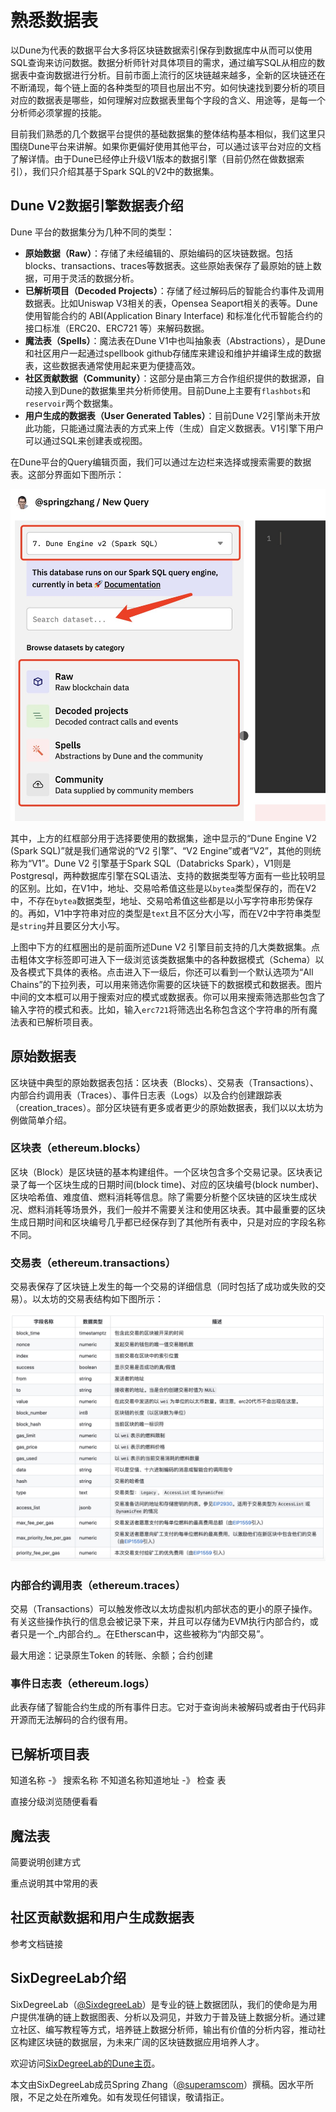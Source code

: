 # 熟悉数据表

以Dune为代表的数据平台大多将区块链数据索引保存到数据库中从而可以使用SQL查询来访问数据。数据分析师针对具体项目的需求，通过编写SQL从相应的数据表中查询数据进行分析。目前市面上流行的区块链越来越多，全新的区块链还在不断涌现，每个链上面的各种类型的项目也层出不穷。如何快速找到要分析的项目对应的数据表是哪些，如何理解对应数据表里每个字段的含义、用途等，是每一个分析师必须掌握的技能。

目前我们熟悉的几个数据平台提供的基础数据集的整体结构基本相似，我们这里只围绕Dune平台来讲解。如果你更偏好使用其他平台，可以通过该平台对应的文档了解详情。由于Dune已经停止升级V1版本的数据引擎（目前仍然在做数据索引），我们只介绍其基于Spark SQL的V2中的数据集。

## Dune V2数据引擎数据表介绍

Dune 平台的数据集分为几种不同的类型：
- **原始数据（Raw）**：存储了未经编辑的、原始编码的区块链数据。包括blocks、transactions、traces等数据表。这些原始表保存了最原始的链上数据，可用于灵活的数据分析。
- **已解析项目（Decoded Projects）**：存储了经过解码后的智能合约事件及调用数据表。比如Uniswap V3相关的表，Opensea Seaport相关的表等。Dune使用智能合约的 ABI(Application Binary Interface) 和标准化代币智能合约的接口标准（ERC20、ERC721 等）来解码数据。
- **魔法表（Spells）**：魔法表在Dune V1中也叫抽象表（Abstractions），是Dune和社区用户一起通过spellbook github存储库来建设和维护并编译生成的数据表，这些数据表通常使用起来更为便捷高效。
- **社区贡献数据（Community）**：这部分是由第三方合作组织提供的数据源，自动接入到Dune的数据集里共分析师使用。目前Dune上主要有`flashbots`和`reservoir`两个数据集。
- **用户生成的数据表（User Generated Tables）**：目前Dune V2引擎尚未开放此功能，只能通过魔法表的方式来上传（生成）自定义数据表。V1引擎下用户可以通过SQL来创建表或视图。

在Dune平台的Query编辑页面，我们可以通过左边栏来选择或搜索需要的数据表。这部分界面如下图所示：

![image_01.png](img/image_01.png)


其中，上方的红框部分用于选择要使用的数据集，途中显示的“Dune Engine V2 (Spark SQL)”就是我们通常说的“V2 引擎”、“V2 Engine”或者“V2”，其他的则统称为“V1”。Dune V2 引擎基于Spark SQL（Databricks Spark），V1则是Postgresql，两种数据库引擎在SQL语法、支持的数据类型等方面有一些比较明显的区别。比如，在V1中，地址、交易哈希值这些是以`bytea`类型保存的，而在V2中，不存在`bytea`数据类型，地址、交易哈希值这些都是以小写字符串形势保存的。再如，V1中字符串对应的类型是`text`且不区分大小写，而在V2中字符串类型是`string`并且要区分大小写。

上图中下方的红框圈出的是前面所述Dune V2 引擎目前支持的几大类数据集。点击粗体文字标签即可进入下一级浏览该类数据集中的各种数据模式（Schema）以及各模式下具体的表格。点击进入下一级后，你还可以看到一个默认选项为“All Chains”的下拉列表，可以用来筛选你需要的区块链下的数据模式和数据表。图片中间的文本框可以用于搜索对应的模式或数据表。你可以用来搜索筛选那些包含了输入字符的模式和表。比如，输入`erc721`将筛选出名称包含这个字符串的所有魔法表和已解析项目表。

## 原始数据表

区块链中典型的原始数据表包括：区块表（Blocks）、交易表（Transactions）、内部合约调用表（Traces）、事件日志表（Logs）以及合约创建跟踪表（creation_traces）。部分区块链有更多或者更少的原始数据表，我们以以太坊为例做简单介绍。

### 区块表（ethereum.blocks）
区块（Block）是区块链的基本构建组件。一个区块包含多个交易记录。区块表记录了每一个区块生成的日期时间(block time)、对应的区块编号(block number)、区块哈希值、难度值、燃料消耗等信息。除了需要分析整个区块链的区块生成状况、燃料消耗等场景外，我们一般并不需要关注和使用区块表。其中最重要的区块生成日期时间和区块编号几乎都已经保存到了其他所有表中，只是对应的字段名称不同。


### 交易表（ethereum.transactions）

交易表保存了区块链上发生的每一个交易的详细信息（同时包括了成功或失败的交易）。以太坊的交易表结构如下图所示：

![image_02.png](img/image_02.png)



### 内部合约调用表（ethereum.traces）

交易（Transactions）可以触发修改以太坊虚拟机内部状态的更小的原子操作。有关这些操作执行的信息会被记录下来，并且可以存储为EVM执行内部合约，或者只是一个_内部合约_。在Etherscan中，这些被称为“内部交易”。

最大用途：记录原生Token 的转账、余额；合约创建


### 事件日志表（ethereum.logs）

此表存储了智能合约生成的所有事件日志。它对于查询尚未被解码或者由于代码非开源而无法解码的合约很有用。


## 已解析项目表

知道名称 -》 搜索名称
不知道名称知道地址 -》 检查 表

直接分级浏览随便看看


## 魔法表

简要说明创建方式

重点说明其中常用的表


## 社区贡献数据和用户生成数据表

参考文档链接


## SixDegreeLab介绍

SixDegreeLab（[@SixdegreeLab](https://twitter.com/sixdegreelab)）是专业的链上数据团队，我们的使命是为用户提供准确的链上数据图表、分析以及洞见，并致力于普及链上数据分析。通过建立社区、编写教程等方式，培养链上数据分析师，输出有价值的分析内容，推动社区构建区块链的数据层，为未来广阔的区块链数据应用培养人才。

欢迎访问[SixDegreeLab的Dune主页](https://dune.com/sixdegree)。

本文由SixDegreeLab成员Spring Zhang（[@superamscom](https://twitter.com/superamscom)）撰稿。因水平所限，不足之处在所难免。如有发现任何错误，敬请指正。
